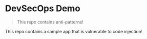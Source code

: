 # DevSecOps Demo

> This repo contains anti-patterns!

This repo contains a sample app that is vulnerable to code injection!
